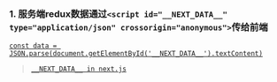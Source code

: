 
### 1. 服务端redux数据通过`<script id="__NEXT_DATA__" type="application/json" crossorigin="anonymous">`传给前端
[`const data = JSON.parse(document.getElementById('__NEXT_DATA__').textContent)`](https://github.com/zeit/next.js/blob/552f3b43020471fc112a978662d2a34396d55cd8/packages/next/client/index.js#L26)  
> [`__NEXT_DATA__ in next.js`](https://github.com/zeit/next.js/search?p=3&q=__NEXT_DATA__&unscoped_q=__NEXT_DATA__)  
